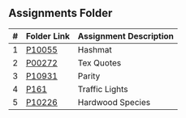 ##  Assignments Folder  

|   #   | Folder Link | Assignment Description |
| :---: | ----------- | ---------------------- |
|   1   |     [P10055](https://github.com/blakeGauna/4483-Prog-Tech/tree/main/Assignments/P10055)        |         Hashmat               |
|   2   |     [P00272](https://github.com/blakeGauna/4483-Prog-Tech/tree/main/Assignments/P00272)        |         Tex Quotes            |
|   3   |     [P10931](https://github.com/blakeGauna/4483-Prog-Tech/tree/main/Assignments/P10931)        |         Parity            |
|   4   |     [P161](https://github.com/blakeGauna/4483-Prog-Tech/tree/main/Assignments/P161)        |         Traffic Lights            |
|   5   |     [P10226](https://github.com/blakeGauna/4483-Prog-Tech/tree/main/Assignments/P10226)        |        Hardwood Species           |
